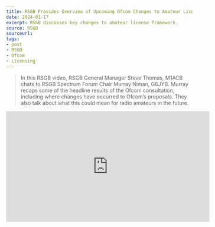 ```yaml
---
title: RSGB Provides Overview of Upcoming Ofcom Changes to Amateur Licensing
date: 2024-01-17
excerpt: RSGB discusses key changes to amateur license framework.
source: RSGB
sourceurl: 
tags:
- post
- RSGB
- Ofcom
- Licensing
---
```

> In this RSGB video, RSGB General Manager Steve Thomas, M1ACB chats to RSGB Spectrum Forum Chair Murray Niman, G6JYB. Murray recaps some of the headline results of the Ofcom consultation, including where changes have occurred to Ofcom’s proposals. They also talk about what this could mean for radio amateurs in the future. 

<iframe width="550" height="300" src="https://www.youtube.com/embed/JZZCqcL6CSY" title="YouTube video player" frameborder="0" allow="accelerometer; autoplay; clipboard-write; encrypted-media; gyroscope; picture-in-picture; web-share" allowfullscreen></iframe>